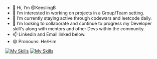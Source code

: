 - 👋 Hi, I’m @KeeslingB
- 👀 I’m interested in working on projects in a Group/Team setting.
- 🌱 I’m currently staying active through codewars and leetcode daily.
- 💞️ I’m looking to collaborate and continue to progress my Developer skill's along with mentors and other Devs within the community.
- 📫 Linkedin and Email linked below.
- 😄 Pronouns: He/Him

[![My Skills](https://skillicons.dev/icons?i=linkedin)](https://www.linkedin.com/in/brendan-keesling/)
[![My Skills](https://skillicons.dev/icons?i=gmail)](mailto://keeslingdev@gmail.com)


<!---
KeeslingB/KeeslingB is a ✨ special ✨ repository because its `README.md` (this file) appears on your GitHub profile.
You can click the Preview link to take a look at your changes.
--->
